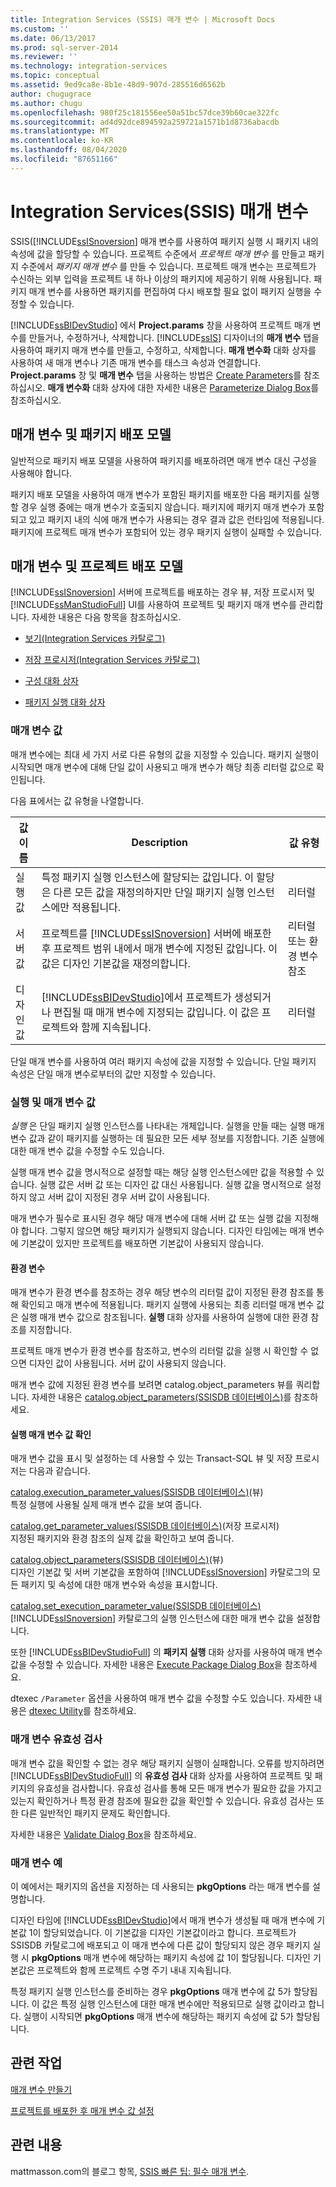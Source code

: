 ```yaml
---
title: Integration Services (SSIS) 매개 변수 | Microsoft Docs
ms.custom: ''
ms.date: 06/13/2017
ms.prod: sql-server-2014
ms.reviewer: ''
ms.technology: integration-services
ms.topic: conceptual
ms.assetid: 9ed9ca8e-8b1e-48d9-907d-285516d6562b
author: chugugrace
ms.author: chugu
ms.openlocfilehash: 980f25c181556ee50a51bc57dce39b60cae322fc
ms.sourcegitcommit: ad4d92dce894592a259721a1571b1d8736abacdb
ms.translationtype: MT
ms.contentlocale: ko-KR
ms.lasthandoff: 08/04/2020
ms.locfileid: "87651166"
---
```

# <a name="integration-services-ssis-parameters"></a>Integration Services(SSIS) 매개 변수
  SSIS([!INCLUDE[ssISnoversion](../includes/ssisnoversion-md.md)] 매개 변수를 사용하여 패키지 실행 시 패키지 내의 속성에 값을 할당할 수 있습니다. 프로젝트 수준에서 *프로젝트 매개 변수* 를 만들고 패키지 수준에서 *패키지 매개 변수* 를 만들 수 있습니다. 프로젝트 매개 변수는 프로젝트가 수신하는 외부 입력을 프로젝트 내 하나 이상의 패키지에 제공하기 위해 사용됩니다. 패키지 매개 변수를 사용하면 패키지를 편집하여 다시 배포할 필요 없이 패키지 실행을 수정할 수 있습니다.  
  
 [!INCLUDE[ssBIDevStudio](../includes/ssbidevstudio-md.md)] 에서 **Project.params** 창을 사용하여 프로젝트 매개 변수를 만들거나, 수정하거나, 삭제합니다. [!INCLUDE[ssIS](../includes/ssis-md.md)] 디자이너의 **매개 변수** 탭을 사용하여 패키지 매개 변수를 만들고, 수정하고, 삭제합니다. **매개 변수화** 대화 상자를 사용하여 새 매개 변수나 기존 매개 변수를 태스크 속성과 연결합니다. **Project.params** 창 및 **매개 변수** 탭을 사용하는 방법은 [Create Parameters](create-parameters.md)를 참조하십시오. **매개 변수화** 대화 상자에 대한 자세한 내용은 [Parameterize Dialog Box](parameterize-dialog-box.md)를 참조하십시오.  
  
## <a name="parameters-and-package-deployment-model"></a>매개 변수 및 패키지 배포 모델  
 일반적으로 패키지 배포 모델을 사용하여 패키지를 배포하려면 매개 변수 대신 구성을 사용해야 합니다.  
  
 패키지 배포 모델을 사용하여 매개 변수가 포함된 패키지를 배포한 다음 패키지를 실행할 경우 실행 중에는 매개 변수가 호출되지 않습니다. 패키지에 패키지 매개 변수가 포함되고 있고 패키지 내의 식에 매개 변수가 사용되는 경우 결과 값은 런타임에 적용됩니다. 패키지에 프로젝트 매개 변수가 포함되어 있는 경우 패키지 실행이 실패할 수 있습니다.  
  
## <a name="parameters-and-project-deployment-model"></a>매개 변수 및 프로젝트 배포 모델  
 [!INCLUDE[ssISnoversion](../includes/ssisnoversion-md.md)] 서버에 프로젝트를 배포하는 경우 뷰, 저장 프로시저 및 [!INCLUDE[ssManStudioFull](../includes/ssmanstudiofull-md.md)] UI를 사용하여 프로젝트 및 패키지 매개 변수를 관리합니다. 자세한 내용은 다음 항목을 참조하십시오.  
  
-   [보기&#40;Integration Services 카탈로그&#41;](/sql/integration-services/system-views/views-integration-services-catalog)  
  
-   [저장 프로시저&#40;Integration Services 카탈로그&#41;](/sql/integration-services/system-stored-procedures/stored-procedures-integration-services-catalog)  
  
-   [구성 대화 상자](catalog/configure-dialog-box.md)  
  
-   [패키지 실행 대화 상자](../../2014/integration-services/execute-package-dialog-box.md)  
  
### <a name="parameter-values"></a>매개 변수 값  
 매개 변수에는 최대 세 가지 서로 다른 유형의 값을 지정할 수 있습니다. 패키지 실행이 시작되면 매개 변수에 대해 단일 값이 사용되고 매개 변수가 해당 최종 리터럴 값으로 확인됩니다.  
  
 다음 표에서는 값 유형을 나열합니다.  
  
|값 이름|Description|값 유형|  
|----------------|-----------------|-------------------|  
|실행 값|특정 패키지 실행 인스턴스에 할당되는 값입니다. 이 할당은 다른 모든 값을 재정의하지만 단일 패키지 실행 인스턴스에만 적용됩니다.|리터럴|  
|서버 값|프로젝트를 [!INCLUDE[ssISnoversion](../includes/ssisnoversion-md.md)] 서버에 배포한 후 프로젝트 범위 내에서 매개 변수에 지정된 값입니다. 이 값은 디자인 기본값을 재정의합니다.|리터럴 또는 환경 변수 참조|  
|디자인 값|[!INCLUDE[ssBIDevStudio](../includes/ssbidevstudio-md.md)]에서 프로젝트가 생성되거나 편집될 때 매개 변수에 지정되는 값입니다. 이 값은 프로젝트와 함께 지속됩니다.|리터럴|  
  
 단일 매개 변수를 사용하여 여러 패키지 속성에 값을 지정할 수 있습니다. 단일 패키지 속성은 단일 매개 변수로부터의 값만 지정할 수 있습니다.  
  
###  <a name="executions-and-parameter-values"></a><a name="executions"></a> 실행 및 매개 변수 값  
 *실행* 은 단일 패키지 실행 인스턴스를 나타내는 개체입니다. 실행을 만들 때는 실행 매개 변수 값과 같이 패키지를 실행하는 데 필요한 모든 세부 정보를 지정합니다. 기존 실행에 대한 매개 변수 값을 수정할 수도 있습니다.  
  
 실행 매개 변수 값을 명시적으로 설정할 때는 해당 실행 인스턴스에만 값을 적용할 수 있습니다. 실행 값은 서버 값 또는 디자인 값 대신 사용됩니다. 실행 값을 명시적으로 설정하지 않고 서버 값이 지정된 경우 서버 값이 사용됩니다.  
  
 매개 변수가 필수로 표시된 경우 해당 매개 변수에 대해 서버 값 또는 실행 값을 지정해야 합니다. 그렇지 않으면 해당 패키지가 실행되지 않습니다. 디자인 타임에는 매개 변수에 기본값이 있지만 프로젝트를 배포하면 기본값이 사용되지 않습니다.  
  
#### <a name="environment-variables"></a>환경 변수  
 매개 변수가 환경 변수를 참조하는 경우 해당 변수의 리터럴 값이 지정된 환경 참조를 통해 확인되고 매개 변수에 적용됩니다. 패키지 실행에 사용되는 최종 리터럴 매개 변수 값은 실행 매개 변수 값으로 참조됩니다. **실행** 대화 상자를 사용하여 실행에 대한 환경 참조를 지정합니다.  
  
 프로젝트 매개 변수가 환경 변수를 참조하고, 변수의 리터럴 값을 실행 시 확인할 수 없으면 디자인 값이 사용됩니다. 서버 값이 사용되지 않습니다.  
  
 매개 변수 값에 지정된 환경 변수를 보려면 catalog.object_parameters 뷰를 쿼리합니다. 자세한 내용은 [catalog.object_parameters&#40;SSISDB 데이터베이스&#41;](/sql/integration-services/system-views/catalog-object-parameters-ssisdb-database)를 참조하세요.  
  
#### <a name="determining-execution-parameter-values"></a>실행 매개 변수 값 확인  
 매개 변수 값을 표시 및 설정하는 데 사용할 수 있는 Transact-SQL 뷰 및 저장 프로시저는 다음과 같습니다.  
  
 [catalog.execution_parameter_values&#40;SSISDB 데이터베이스&#41;](/sql/integration-services/system-views/catalog-execution-parameter-values-ssisdb-database)(뷰)  
 특정 실행에 사용될 실제 매개 변수 값을 보여 줍니다.  
  
 [catalog.get_parameter_values&#40;SSISDB 데이터베이스&#41;](/sql/integration-services/system-stored-procedures/catalog-get-parameter-values-ssisdb-database)(저장 프로시저)  
 지정된 패키지와 환경 참조의 실제 값을 확인하고 보여 줍니다.  
  
 [catalog.object_parameters&#40;SSISDB 데이터베이스&#41;](/sql/integration-services/system-views/catalog-object-parameters-ssisdb-database)(뷰)  
 디자인 기본값 및 서버 기본값을 포함하여 [!INCLUDE[ssISnoversion](../includes/ssisnoversion-md.md)] 카탈로그의 모든 패키지 및 속성에 대한 매개 변수와 속성을 표시합니다.  
  
 [catalog.set_execution_parameter_value&#40;SSISDB 데이터베이스&#41;](/sql/integration-services/system-stored-procedures/catalog-set-execution-parameter-value-ssisdb-database)  
 [!INCLUDE[ssISnoversion](../includes/ssisnoversion-md.md)] 카탈로그의 실행 인스턴스에 대한 매개 변수 값을 설정합니다.  
  
 또한 [!INCLUDE[ssBIDevStudioFull](../includes/ssbidevstudiofull-md.md)] 의 **패키지 실행** 대화 상자를 사용하여 매개 변수 값을 수정할 수 있습니다. 자세한 내용은 [Execute Package Dialog Box](../../2014/integration-services/execute-package-dialog-box.md)을 참조하세요.  
  
 dtexec `/Parameter` 옵션을 사용하여 매개 변수 값을 수정할 수도 있습니다. 자세한 내용은 [dtexec Utility](packages/dtexec-utility.md)를 참조하세요.  
  
### <a name="parameter-validation"></a>매개 변수 유효성 검사  
 매개 변수 값을 확인할 수 없는 경우 해당 패키지 실행이 실패합니다. 오류를 방지하려면 [!INCLUDE[ssBIDevStudioFull](../includes/ssbidevstudiofull-md.md)] 의 **유효성 검사** 대화 상자를 사용하여 프로젝트 및 패키지의 유효성을 검사합니다. 유효성 검사를 통해 모든 매개 변수가 필요한 값을 가지고 있는지 확인하거나 특정 환경 참조에 필요한 값을 확인할 수 있습니다. 유효성 검사는 또한 다른 일반적인 패키지 문제도 확인합니다.  
  
 자세한 내용은 [Validate Dialog Box](catalog/validate-dialog-box.md)을 참조하세요.  
  
### <a name="parameter-example"></a>매개 변수 예  
 이 예에서는 패키지의 옵션을 지정하는 데 사용되는 **pkgOptions** 라는 매개 변수를 설명합니다.  
  
 디자인 타임에 [!INCLUDE[ssBIDevStudio](../includes/ssbidevstudio-md.md)]에서 매개 변수가 생성될 때 매개 변수에 기본값 1이 할당되었습니다. 이 기본값을 디자인 기본값이라고 합니다. 프로젝트가 SSISDB 카탈로그에 배포되고 이 매개 변수에 다른 값이 할당되지 않은 경우 패키지 실행 시 **pkgOptions** 매개 변수에 해당하는 패키지 속성에 값 1이 할당됩니다. 디자인 기본값은 프로젝트와 함께 프로젝트 수명 주기 내내 지속됩니다.  
  
 특정 패키지 실행 인스턴스를 준비하는 경우 **pkgOptions** 매개 변수에 값 5가 할당됩니다. 이 값은 특정 실행 인스턴스에 대한 매개 변수에만 적용되므로 실행 값이라고 합니다. 실행이 시작되면 **pkgOptions** 매개 변수에 해당하는 패키지 속성에 값 5가 할당됩니다.  
  
## <a name="related-tasks"></a>관련 작업  
 [매개 변수 만들기](create-parameters.md)  
  
 [프로젝트를 배포한 후 매개 변수 값 설정](../../2014/integration-services/set-parameter-values-after-the-project-is-deployed.md)  
  
## <a name="related-content"></a>관련 내용  
 mattmasson.com의 블로그 항목, [SSIS 빠른 팁: 필수 매개 변수](https://go.microsoft.com/fwlink/?LinkId=239781).  
  
  
